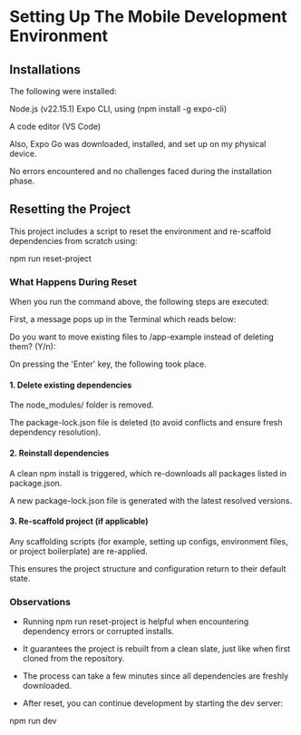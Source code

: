 # Setting Up The Mobile Development Environment

## Installations

The following were installed:

Node.js (v22.15.1) Expo CLI, using (npm install -g expo-cli)

A code editor (VS Code)

Also, Expo Go was downloaded, installed, and set up on my physical device.

No errors encountered and no challenges faced during the installation phase.

## Resetting the Project

This project includes a script to reset the environment and re-scaffold dependencies from scratch using:

npm run reset-project

### What Happens During Reset

When you run the command above, the following steps are executed:

First, a message pops up in the Terminal which reads below:

Do you want to move existing files to /app-example instead of deleting them? (Y/n):

On pressing the 'Enter' key, the following took place.

#### 1. Delete existing dependencies

The node_modules/ folder is removed.

The package-lock.json file is deleted (to avoid conflicts and ensure fresh dependency resolution).

#### 2. Reinstall dependencies

A clean npm install is triggered, which re-downloads all packages listed in package.json.

A new package-lock.json file is generated with the latest resolved versions.

#### 3. Re-scaffold project (if applicable)

Any scaffolding scripts (for example, setting up configs, environment files, or project boilerplate) are re-applied.

This ensures the project structure and configuration return to their default state.

### Observations

- Running npm run reset-project is helpful when encountering dependency errors or corrupted installs.

- It guarantees the project is rebuilt from a clean slate, just like when first cloned from the repository.

- The process can take a few minutes since all dependencies are freshly downloaded.

- After reset, you can continue development by starting the dev server:

npm run dev
